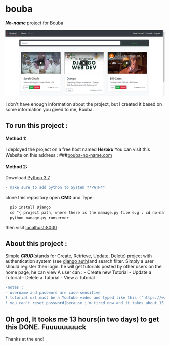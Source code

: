 # bouba
***No-name*** project for Bouba

![ScreenShot](https://github.com/A-Arari/bouba/blob/master/preview.PNG)

I don't have enough information about the project, but I created it based on some information you gived to me, Bouba.

## To run this project :
  #### Method 1:
  
  I deployed the project on a free host named ***Heroku***
  You can visit this Website on this address : ###[bouba-no-name.com](https://bouba-no-name.herokuapp.com/)
  
  #### Method 2:
  
  Download [Python 3.7](https://www.python.org/downloads/)
  ```diff
  - make sure to add python to System **PATH** 
  ```
  clone this repository
  open **CMD** and Type:
  
  ```diff
    pip install Django
    cd "{ project path, where there is the manage.py file e.g : cd no-name}"
    python manage.py runserver
  ```
then visit [localhost:8000](https://127.0.0.1:8000)

## About this project :
  Simple ***CRUD***(stands for Create, Retrieve, Update, Delete) project with authentication system (see [django auth](https://docs.djangoproject.com/en/3.0/topics/auth/default/))and search filter.
  Simply a user should register then login. he will get tutorials posted by other users on the home page, he can view
  A user can :
    - Create new Tutorial
    - Update a Tutorial
    - Delete a Tutorial
    - View a Tutorial
    
```diff    
-notes :
- username and password are case-sensitive
! tutorial url must be a Youtube video and typed like this ('https://www.youtube.com/watch?v=5xInN-fZNnE' OR only the ID 'v=5xInN-fZNnE)
! you can't reset password(because i'm tired now and it takes about 15 minutes with django to get is done)
```

## Oh god, It tooks me 13 hours(in two days) to get this DONE. Fuuuuuuuuck

Thanks at the end!
